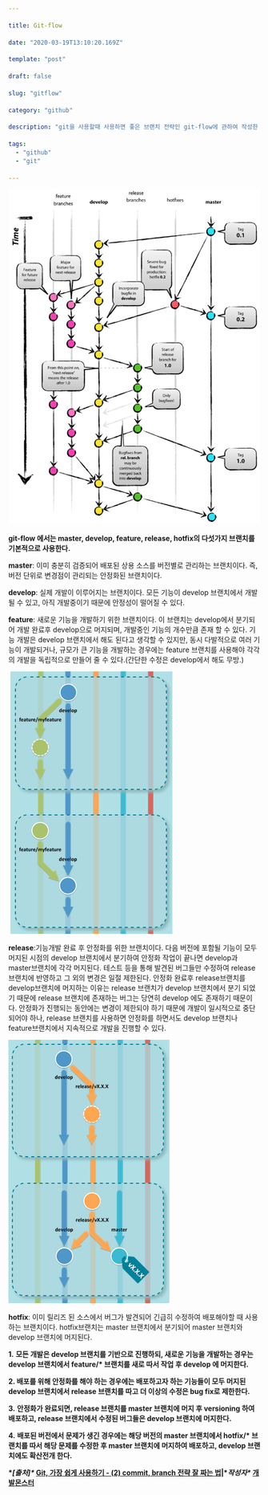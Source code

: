 ```yaml
---

title: Git-flow

date: "2020-03-19T13:10:20.169Z"

template: "post"

draft: false

slug: "gitflow"

category: "github"

description: "git을 사용할때 사용하면 좋은 브랜치 전략인 git-flow에 관하여 작성한 글입니다."

tags:
  - "github"
  - "git"

---
```


![gitgitflow](/media/gitflow.png)

**git-flow 에서는 master, develop, feature, release, hotfix의 다섯가지 브랜치를 기본적으로 사용한다.**

**master**: 이미 충분히 검증되어 배포된 상용 소스를 버전별로 관리하는 브랜치이다. 즉, 버전 단위로 변경점이 관리되는 안정화된 브랜치이다.

**develop**: 실제 개발이 이루어지는 브랜치이다. 모든 기능이 develop 브랜치에서 개발될 수 있고, 아직 개발중이기 때문에 안정성이 떨어질 수 있다.

**feature**: 새로운 기능을 개발하기 위한 브랜치이다. 이 브랜치는 develop에서 분기되어 개발 완료후 develop으로 머지되며, 개발중인 기능의 개수만큼 존재 할 수 있다. 기능 개발은 develop 브랜치에서 해도 된다고 생각할 수 있지만, 동시 다발적으로 여러 기능이 개발되거나, 규모가 큰 기능을 개발하는 경우에는 feature 브랜치를 사용해야 각각의 개발을 독립적으로 만들어 줄 수 있다.(간단한 수정은 develop에서 해도 무방.)     

​                                      ![gitflow](media/gitflow2.png)

**release**:기능개발 완료 후 안정화를 위한 브랜치이다. 다음 버전에 포함될 기능이 모두 머지된 시점의 develop 브랜치에서 분기하여 안정화 작업이 끝나면 develop과 master브랜치에 각각 머지된다. 테스트 등을 통해 발견된 버그들만 수정하여 release 브랜치에 반영하고 그 외의 변경은 일절 제한된다. 안정화 완료후 release브랜치를 develop브랜치에 머지하는 이유는 release 브랜치가 develop 브랜치에서 분기 되었기 때문에 release 브랜치에 존재하는 버그는 당연히 develop 에도 존재하기 때문이다. 안정화가 진행되는 동안에는 변경이 제한되야 하기 때문에 개발이 일시적으로 중단되어야 하나, release 브랜치를 사용하면 안정화를 하면서도 develop 브랜치나 feature브랜치에서 지속적으로 개발을 진행할 수 있다.

![gitflow3](/media/gitflow3.png)

**hotfix**: 이미 릴리즈 된 소스에서 버그가 발견되어 긴급히 수정하여 배포해야할 때 사용하는 브랜치이다. hotfix브랜치는 master 브랜치에서 분기되어 master 브랜치와 develop 브랜치에 머지된다. 



**1.** **모든 개발은 develop 브랜치를 기반으로 진행하되, 새로운 기능을 개발하는 경우는 develop 브랜치에서 feature/\* 브랜치를 새로 따서 작업 후 develop 에 머지한다.**

**2. 배포를 위해 안정화를 해야 하는 경우에는 배포하고자 하는 기능들이 모두 머지된 develop 브랜치에서 release 브랜치를 따고 더 이상의 수정은 bug fix로 제한한다.**

**3.** **안정화가 완료되면, release 브랜치를 master 브랜치에 머지 후 versioning 하여 배포하고, release 브랜치에서 수정된 버그들은 develop 브랜치에 머지한다.**

**4.** **배포된 버전에서 문제가 생긴 경우에는 해당 버전의 master 브랜치에서 hotfix/\* 브랜치를 따서 해당 문제를 수정한 후 master 브랜치에 머지하여 배포하고, develop 브랜치에도 확산전개 한다.**















**\**[출처]\** [Git, 가장 쉽게 사용하기 - (2) commit, branch 전략 잘 짜는 법](https://blog.naver.com/tmondev/220763012361)|\**작성자\** [개발몬스터](https://blog.naver.com/tmondev)**

